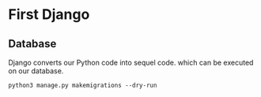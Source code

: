 # First Django


## Database
Django converts our Python code into sequel code. which can be executed on our database.
```
python3 manage.py makemigrations --dry-run
```